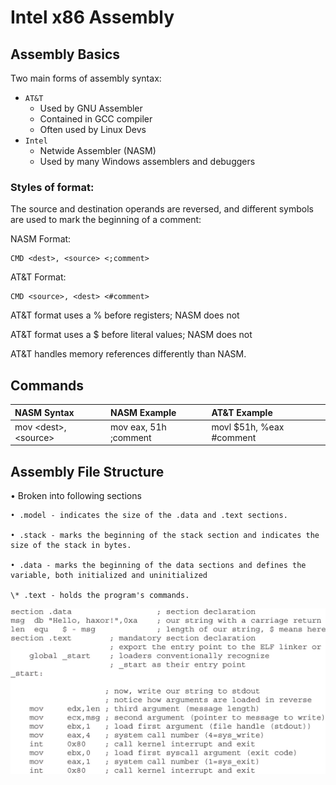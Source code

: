 # Intel x86 Assembly

## Assembly Basics

Two main forms of assembly syntax: 

* `AT&T` 
  * Used by GNU Assembler
  * Contained in GCC compiler
  * Often used by Linux Devs
* `Intel`
  * Netwide Assembler \(NASM\)
  * Used by many Windows assemblers and debuggers

### Styles of format:

The source and destination operands are reversed, and different symbols are used to mark the beginning of a comment:

NASM Format:

```
CMD <dest>, <source> <;comment>
```

AT&T Format:

```
CMD <source>, <dest> <#comment>
```

AT&T format uses a % before registers; NASM does not

AT&T format uses a $ before literal values; NASM does not

AT&T handles memory references differently than NASM.

## Commands

| NASM Syntax | NASM Example | AT&T Example |
| :--- | :--- | :--- |
| mov &lt;dest&gt;, &lt;source&gt; | mov eax, 51h ;comment | movl $51h, %eax \#comment |



## Assembly File Structure

• Broken into following sections

	• .model - indicates the size of the .data and .text sections.

	• .stack - marks the beginning of the stack section and indicates the size of the stack in bytes.

	• .data - marks the beginning of the data sections and defines the variable, both initialized and uninitialized

	\* .text - holds the program's commands.

![](/assets/assembly-1.png)

